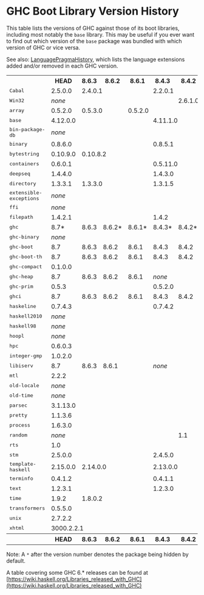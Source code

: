 # GHC Boot Library Version History


This table lists the versions of GHC against those of its boot libraries, including most notably the `base` library.  This may be useful if you ever want to find out which version of the `base` package was bundled with which version of GHC or vice versa.


See also: [LanguagePragmaHistory](language-pragma-history), which lists the language extensions added and/or removed in each GHC version.


<table>
<tr><th> </th> <th><b>HEAD</b></th> <th><b>8.6.3</b></th> <th><b>8.6.2</b></th> <th><b>8.6.1</b></th> <th><b>8.4.3</b></th> <th><b>8.4.2</b></th> <th><b>8.4.1</b></th> <th><b>8.2.2</b></th> <th><b>8.2.1</b></th> <th><b>8.0.2</b></th> <th><b>8.0.1</b></th> <th><b>7.8.4</b></th> <th><b>7.8.3</b></th> <th><b>7.8.2</b></th> <th><b>7.8.1</b></th> <th><b>7.6.3</b></th> <th><b>7.6.2</b></th> <th><b>7.6.1</b></th> <th><b>7.4.2</b></th> <th><b>7.4.1</b></th> <th><b>7.2.2</b></th> <th><b>7.2.1</b></th> <th><b>7.10.3</b></th> <th><b>7.10.2</b></th> <th><b>7.10.1</b></th> <th><b>7.0.4</b></th> <th><b>7.0.3</b></th> <th><b>7.0.2</b></th> <th><b>7.0.1</b></th> <th></th></tr>
<tr><td><tt>Cabal</tt></td> <td>2.5.0.0</td> <td colspan="3">2.4.0.1</td> <td colspan="2">2.2.0.1</td> <td>2.2.0.0</td> <td>2.0.1.0</td> <td>2.0.0.2</td> <td>1.24.2.0</td> <td>1.24.0.0</td> <td>1.18.1.5</td> <td colspan="3">1.18.1.3</td> <td colspan="3">1.16.0</td> <td colspan="2">1.14.0</td> <td colspan="2">1.12.0</td> <td>1.22.5.0</td> <td>1.22.4.0</td> <td>1.22.2.0</td> <td>1.10.2.0</td> <td colspan="2">1.10.1.0</td> <td>1.10.0.0</td> </tr>
<tr><td><tt>Win32</tt></td> <td colspan="5"><i>none</i></td> <td>2.6.1.0</td> <td colspan="2"><i>none</i></td> <td>2.5.4.1</td> <td><i>none</i></td> <td>2.3.1.1</td> <td colspan="4">2.3.0.2</td> <td colspan="3">2.3.0.0</td> <td colspan="2">2.2.2.0</td> <td colspan="2">2.2.1.0</td> <td colspan="3">2.3.1.0</td> <td colspan="4">2.2.0.2</td> </tr>
<tr><td><tt>array</tt></td> <td>0.5.2.0</td> <td colspan="2">0.5.3.0</td> <td colspan="6">0.5.2.0</td> <td colspan="2">0.5.1.1</td> <td colspan="4">0.5.0.0</td> <td colspan="3">0.4.0.1</td> <td colspan="2">0.4.0.0</td> <td colspan="2">0.3.0.3</td> <td colspan="3">0.5.1.0</td> <td colspan="4">0.3.0.2</td> </tr>
<tr><td><tt>base</tt></td> <td colspan="4">4.12.0.0</td> <td colspan="2">4.11.1.0</td> <td>4.11.0.0</td> <td>4.10.1.0</td> <td>4.10.0.0</td> <td>4.9.1.0</td> <td>4.9.0.0</td> <td>4.7.0.2</td> <td>4.7.0.1</td> <td colspan="2">4.7.0.0</td> <td colspan="2">4.6.0.1</td> <td>4.6.0.0</td> <td>4.5.1.0</td> <td>4.5.0.0</td> <td>4.4.1.0</td> <td>4.4.0.0</td> <td>4.8.2.0</td> <td>4.8.1.0</td> <td>4.8.0.0</td> <td colspan="3">4.3.1.0</td> <td>4.3.0.0</td> </tr>
<tr><td><tt>bin-package-db</tt></td> <td colspan="11"><i>none</i></td> <td colspan="18">0.0.0.0</td> </tr>
<tr><td><tt>binary</tt></td> <td colspan="4">0.8.6.0</td> <td colspan="5">0.8.5.1</td> <td colspan="2">0.8.3.0</td> <td colspan="4">0.7.1.0</td> <td colspan="3">0.5.1.1</td> <td colspan="2">0.5.1.0</td> <td colspan="2">0.5.0.2*</td> <td colspan="2">0.7.5.0</td> <td>0.7.3.0</td> <td colspan="4"><i>none</i></td> </tr>
<tr><td><tt>bytestring</tt></td> <td>0.10.9.0</td> <td colspan="8">0.10.8.2</td> <td colspan="2">0.10.8.1</td> <td colspan="4">0.10.4.0</td> <td colspan="2">0.10.0.2</td> <td>0.10.0.0</td> <td colspan="2">0.9.2.1</td> <td colspan="2">0.9.2.0</td> <td colspan="3">0.10.6.0</td> <td colspan="3">0.9.1.10</td> <td>0.9.1.8</td> </tr>
<tr><td><tt>containers</tt></td> <td colspan="4">0.6.0.1</td> <td colspan="3">0.5.11.0</td> <td colspan="2">0.5.10.2</td> <td colspan="2">0.5.7.1</td> <td colspan="4">0.5.5.1</td> <td colspan="3">0.5.0.0</td> <td colspan="2">0.4.2.1</td> <td colspan="2">0.4.1.0</td> <td colspan="3">0.5.6.2</td> <td colspan="4">0.4.0.0</td> </tr>
<tr><td><tt>deepseq</tt></td> <td colspan="4">1.4.4.0</td> <td colspan="5">1.4.3.0</td> <td colspan="2">1.4.2.0</td> <td colspan="4">1.3.0.2</td> <td colspan="3">1.3.0.1</td> <td colspan="2">1.3.0.0</td> <td colspan="2"><i>none</i></td> <td colspan="3">1.4.1.1</td> <td colspan="4"><i>none</i></td> </tr>
<tr><td><tt>directory</tt></td> <td>1.3.3.1</td> <td colspan="3">1.3.3.0</td> <td colspan="3">1.3.1.5</td> <td colspan="2">1.3.0.2</td> <td>1.3.0.0</td> <td>1.2.6.2</td> <td colspan="4">1.2.1.0</td> <td colspan="2">1.2.0.1</td> <td>1.2.0.0</td> <td colspan="2">1.1.0.2</td> <td colspan="2">1.1.0.1</td> <td colspan="3">1.2.2.0</td> <td colspan="4">1.1.0.0</td> </tr>
<tr><td><tt>extensible-exceptions</tt></td> <td colspan="18"><i>none</i></td> <td colspan="2">0.1.1.4</td> <td colspan="2">0.1.1.3</td> <td colspan="3"><i>none</i></td> <td colspan="4">0.1.1.2</td> </tr>
<tr><td><tt>ffi</tt></td> <td colspan="20"><i>none</i></td> <td colspan="2">1.0</td> <td colspan="3"><i>none</i></td> <td colspan="4">1.0</td> </tr>
<tr><td><tt>filepath</tt></td> <td colspan="4">1.4.2.1</td> <td colspan="3">1.4.2</td> <td colspan="2">1.4.1.2</td> <td>1.4.1.1</td> <td>1.4.1.0</td> <td colspan="4">1.3.0.2</td> <td colspan="3">1.3.0.1</td> <td colspan="2">1.3.0.0</td> <td colspan="2">1.2.0.1</td> <td colspan="3">1.4.0.0</td> <td colspan="4">1.2.0.0</td> </tr>
<tr><td><tt>ghc</tt></td> <td>8.7*</td> <td>8.6.3</td> <td>8.6.2*</td> <td>8.6.1*</td> <td>8.4.3*</td> <td>8.4.2*</td> <td>8.4.1*</td> <td>8.2.2*</td> <td>8.2.1*</td> <td>8.0.2</td> <td>8.0.1*</td> <td>7.8.4*</td> <td>7.8.3*</td> <td>7.8.2*</td> <td>7.8.1*</td> <td>7.6.3*</td> <td>7.6.2*</td> <td>7.6.1*</td> <td>7.4.2*</td> <td>7.4.1*</td> <td>7.2.2*</td> <td>7.2.1*</td> <td>7.10.3*</td> <td>7.10.2*</td> <td>7.10.1*</td> <td>7.0.4*</td> <td>7.0.3*</td> <td>7.0.2*</td> <td>7.0.1*</td> </tr>
<tr><td><tt>ghc-binary</tt></td> <td colspan="25"><i>none</i></td> <td colspan="4">0.5.0.2*</td> </tr>
<tr><td><tt>ghc-boot</tt></td> <td>8.7</td> <td>8.6.3</td> <td>8.6.2</td> <td>8.6.1</td> <td>8.4.3</td> <td>8.4.2</td> <td>8.4.1</td> <td>8.2.2</td> <td>8.2.1</td> <td>8.0.2</td> <td>8.0.1</td> <td colspan="18"><i>none</i></td> </tr>
<tr><td><tt>ghc-boot-th</tt></td> <td>8.7</td> <td>8.6.3</td> <td>8.6.2</td> <td>8.6.1</td> <td>8.4.3</td> <td>8.4.2</td> <td>8.4.1</td> <td>8.2.2</td> <td>8.2.1</td> <td>8.0.2</td> <td>8.0.1</td> <td colspan="18"><i>none</i></td> </tr>
<tr><td><tt>ghc-compact</tt></td> <td colspan="9">0.1.0.0</td> <td colspan="20"><i>none</i></td> </tr>
<tr><td><tt>ghc-heap</tt></td> <td>8.7</td> <td>8.6.3</td> <td>8.6.2</td> <td>8.6.1</td> <td colspan="25"><i>none</i></td> </tr>
<tr><td><tt>ghc-prim</tt></td> <td colspan="4">0.5.3</td> <td colspan="3">0.5.2.0</td> <td colspan="2">0.5.1.0</td> <td colspan="2">0.5.0.0</td> <td colspan="4">0.3.1.0</td> <td colspan="3">0.3.0.0</td> <td colspan="4">0.2.0.0</td> <td colspan="3">0.4.0.0</td> <td colspan="4">0.2.0.0</td> </tr>
<tr><td><tt>ghci</tt></td> <td>8.7</td> <td>8.6.3</td> <td>8.6.2</td> <td>8.6.1</td> <td>8.4.3</td> <td>8.4.2</td> <td>8.4.1</td> <td>8.2.2</td> <td>8.2.1</td> <td>8.0.2</td> <td>8.0.1</td> <td colspan="18"><i>none</i></td> </tr>
<tr><td><tt>haskeline</tt></td> <td colspan="4">0.7.4.3</td> <td colspan="3">0.7.4.2</td> <td colspan="2">0.7.4.0</td> <td>0.7.3.0</td> <td>0.7.2.3</td> <td colspan="2">0.7.1.2</td> <td colspan="9"><i>none</i></td> <td colspan="3">0.7.2.1</td> <td colspan="4"><i>none</i></td> </tr>
<tr><td><tt>haskell2010</tt></td> <td colspan="11"><i>none</i></td> <td colspan="4">1.1.2.0*</td> <td colspan="3">1.1.1.0*</td> <td colspan="2">1.1.0.1*</td> <td colspan="2">1.1.0.0*</td> <td colspan="3"><i>none</i></td> <td colspan="4">1.0.0.0*</td> </tr>
<tr><td><tt>haskell98</tt></td> <td colspan="11"><i>none</i></td> <td colspan="4">2.0.0.3*</td> <td colspan="3">2.0.0.2*</td> <td colspan="2">2.0.0.1*</td> <td colspan="2">2.0.0.0*</td> <td colspan="3"><i>none</i></td> <td colspan="3">1.1.0.1</td> <td>1.1.0.0</td> </tr>
<tr><td><tt>hoopl</tt></td> <td colspan="7"><i>none</i></td> <td colspan="2">3.10.2.2</td> <td colspan="2">3.10.2.1</td> <td colspan="4">3.10.0.1</td> <td colspan="3">3.9.0.0</td> <td colspan="2">3.8.7.3</td> <td colspan="2">3.8.7.1</td> <td colspan="3">3.10.0.2</td> <td colspan="4"><i>none</i></td> </tr>
<tr><td><tt>hpc</tt></td> <td colspan="11">0.6.0.3</td> <td colspan="4">0.6.0.1</td> <td colspan="3">0.6.0.0</td> <td colspan="2">0.5.1.1</td> <td colspan="2">0.5.1.0</td> <td colspan="3">0.6.0.2</td> <td colspan="4">0.5.0.6</td> </tr>
<tr><td><tt>integer-gmp</tt></td> <td colspan="6">1.0.2.0</td> <td colspan="3">1.0.1.0</td> <td colspan="2">1.0.0.1</td> <td colspan="4">0.5.1.0</td> <td colspan="3">0.5.0.0</td> <td colspan="2">0.4.0.0</td> <td colspan="2">0.3.0.0</td> <td colspan="3">1.0.0.0</td> <td colspan="3">0.2.0.3</td> <td>0.2.0.2</td> </tr>
<tr><td><tt>libiserv</tt></td> <td>8.7</td> <td>8.6.3</td> <td colspan="2">8.6.1</td> <td colspan="25"><i>none</i></td> </tr>
<tr><td><tt>mtl</tt></td> <td colspan="7">2.2.2</td> <td colspan="22"><i>none</i></td> </tr>
<tr><td><tt>old-locale</tt></td> <td colspan="11"><i>none</i></td> <td colspan="4">1.0.0.6</td> <td colspan="3">1.0.0.5</td> <td colspan="2">1.0.0.4</td> <td colspan="2">1.0.0.3</td> <td colspan="3"><i>none</i></td> <td colspan="4">1.0.0.2</td> </tr>
<tr><td><tt>old-time</tt></td> <td colspan="11"><i>none</i></td> <td colspan="4">1.1.0.2</td> <td colspan="3">1.1.0.1</td> <td colspan="2">1.1.0.0</td> <td colspan="2">1.0.0.7</td> <td colspan="3"><i>none</i></td> <td colspan="4">1.0.0.6</td> </tr>
<tr><td><tt>parsec</tt></td> <td colspan="7">3.1.13.0</td> <td colspan="22"><i>none</i></td> </tr>
<tr><td><tt>pretty</tt></td> <td colspan="7">1.1.3.6</td> <td colspan="4">1.1.3.3</td> <td colspan="4">1.1.1.1</td> <td colspan="5">1.1.1.0</td> <td colspan="2">1.1.0.0</td> <td colspan="3">1.1.2.0</td> <td colspan="4">1.0.1.2</td> </tr>
<tr><td><tt>process</tt></td> <td colspan="7">1.6.3.0</td> <td colspan="2">1.6.1.0</td> <td>1.4.3.0</td> <td>1.4.2.0</td> <td colspan="4">1.2.0.0</td> <td colspan="3">1.1.0.2</td> <td colspan="2">1.1.0.1</td> <td colspan="2">1.1.0.0</td> <td colspan="3">1.2.3.0</td> <td colspan="3">1.0.1.5</td> <td>1.0.1.4</td> </tr>
<tr><td><tt>random</tt></td> <td colspan="5"><i>none</i></td> <td>1.1</td> <td><i>none</i></td> <td>1.1</td> <td colspan="17"><i>none</i></td> <td colspan="4">1.0.0.3</td> </tr>
<tr><td><tt>rts</tt></td> <td colspan="29">1.0</td> </tr>
<tr><td><tt>stm</tt></td> <td colspan="4">2.5.0.0</td> <td colspan="3">2.4.5.0</td> <td colspan="22"><i>none</i></td> </tr>
<tr><td><tt>template-haskell</tt></td> <td>2.15.0.0</td> <td colspan="3">2.14.0.0</td> <td colspan="3">2.13.0.0</td> <td colspan="2">2.12.0.0</td> <td>2.11.1.0</td> <td>2.11.0.0</td> <td colspan="4">2.9.0.0</td> <td colspan="3">2.8.0.0</td> <td colspan="2">2.7.0.0</td> <td colspan="2">2.6.0.0</td> <td colspan="3">2.10.0.0</td> <td colspan="4">2.5.0.0</td> </tr>
<tr><td><tt>terminfo</tt></td> <td colspan="4">0.4.1.2</td> <td colspan="3">0.4.1.1</td> <td colspan="2">0.4.1.0</td> <td colspan="2">0.4.0.2</td> <td colspan="2">0.4.0.0</td> <td colspan="9"><i>none</i></td> <td colspan="3">0.4.0.1</td> <td colspan="4"><i>none</i></td> </tr>
<tr><td><tt>text</tt></td> <td colspan="4">1.2.3.1</td> <td colspan="3">1.2.3.0</td> <td colspan="22"><i>none</i></td> </tr>
<tr><td><tt>time</tt></td> <td>1.9.2</td> <td colspan="8">1.8.0.2</td> <td colspan="2">1.6.0.1</td> <td colspan="4">1.4.2</td> <td colspan="3">1.4.0.1</td> <td colspan="2">1.4</td> <td colspan="2">1.2.0.5</td> <td colspan="3">1.5.0.1</td> <td colspan="4">1.2.0.3</td> </tr>
<tr><td><tt>transformers</tt></td> <td colspan="7">0.5.5.0</td> <td colspan="4">0.5.2.0</td> <td colspan="4">0.3.0.0</td> <td colspan="7"><i>none</i></td> <td colspan="3">0.4.2.0</td> <td colspan="4"><i>none</i></td> </tr>
<tr><td><tt>unix</tt></td> <td colspan="9">2.7.2.2</td> <td>2.7.2.1</td> <td>2.7.2.0</td> <td colspan="4">2.7.0.1</td> <td colspan="2">2.6.0.1</td> <td>2.6.0.0</td> <td>2.5.1.1</td> <td>2.5.1.0</td> <td colspan="2">2.5.0.0</td> <td colspan="3">2.7.1.0</td> <td colspan="3">2.4.2.0</td> <td>2.4.1.0</td> </tr>
<tr><td><tt>xhtml</tt></td> <td colspan="6">3000.2.2.1</td> <td colspan="3">3000.2.2</td> <td colspan="4">3000.2.1</td> <td colspan="9"><i>none</i></td> <td colspan="3">3000.2.1</td> <td colspan="4"><i>none</i></td> </tr>
<tr><th> </th> <th><b>HEAD</b></th> <th><b>8.6.3</b></th> <th><b>8.6.2</b></th> <th><b>8.6.1</b></th> <th><b>8.4.3</b></th> <th><b>8.4.2</b></th> <th><b>8.4.1</b></th> <th><b>8.2.2</b></th> <th><b>8.2.1</b></th> <th><b>8.0.2</b></th> <th><b>8.0.1</b></th> <th><b>7.8.4</b></th> <th><b>7.8.3</b></th> <th><b>7.8.2</b></th> <th><b>7.8.1</b></th> <th><b>7.6.3</b></th> <th><b>7.6.2</b></th> <th><b>7.6.1</b></th> <th><b>7.4.2</b></th> <th><b>7.4.1</b></th> <th><b>7.2.2</b></th> <th><b>7.2.1</b></th> <th><b>7.10.3</b></th> <th><b>7.10.2</b></th> <th><b>7.10.1</b></th> <th><b>7.0.4</b></th> <th><b>7.0.3</b></th> <th><b>7.0.2</b></th> <th><b>7.0.1</b></th> <th></th></tr>
</table>

Note: A `*` after the version number denotes the package being hidden by default.


A table covering some GHC 6.\* releases can be found at [https://wiki.haskell.org/Libraries_released_with_GHC](https://wiki.haskell.org/Libraries_released_with_GHC)